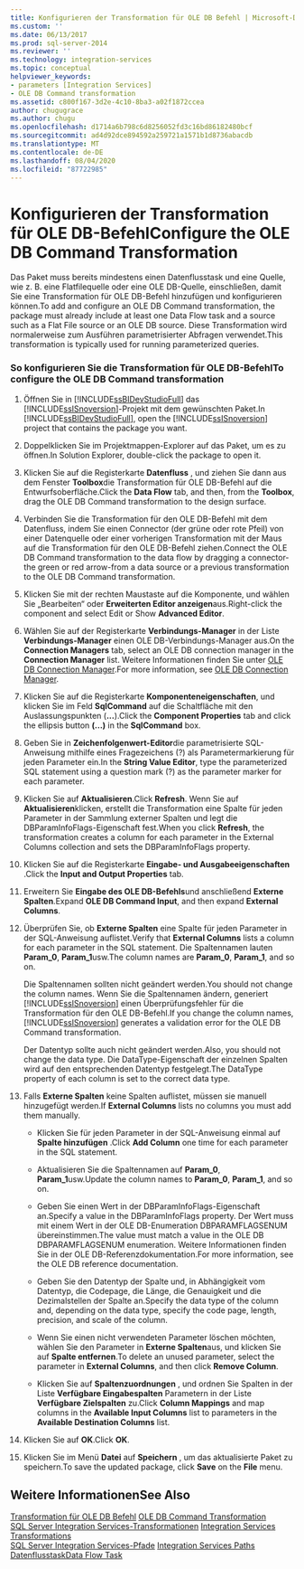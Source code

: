 ```yaml
---
title: Konfigurieren der Transformation für OLE DB Befehl | Microsoft-Dokumentation
ms.custom: ''
ms.date: 06/13/2017
ms.prod: sql-server-2014
ms.reviewer: ''
ms.technology: integration-services
ms.topic: conceptual
helpviewer_keywords:
- parameters [Integration Services]
- OLE DB Command transformation
ms.assetid: c800f167-3d2e-4c10-8ba3-a02f1872ccea
author: chugugrace
ms.author: chugu
ms.openlocfilehash: d1714a6b798c6d8256052fd3c16bd86182480bcf
ms.sourcegitcommit: ad4d92dce894592a259721a1571b1d8736abacdb
ms.translationtype: MT
ms.contentlocale: de-DE
ms.lasthandoff: 08/04/2020
ms.locfileid: "87722985"
---
```

# <a name="configure-the-ole-db-command-transformation"></a><span data-ttu-id="d2be4-102">Konfigurieren der Transformation für OLE DB-Befehl</span><span class="sxs-lookup"><span data-stu-id="d2be4-102">Configure the OLE DB Command Transformation</span></span>
  <span data-ttu-id="d2be4-103">Das Paket muss bereits mindestens einen Datenflusstask und eine Quelle, wie z. B. eine Flatfilequelle oder eine OLE DB-Quelle, einschließen, damit Sie eine Transformation für OLE DB-Befehl hinzufügen und konfigurieren können.</span><span class="sxs-lookup"><span data-stu-id="d2be4-103">To add and configure an OLE DB Command transformation, the package must already include at least one Data Flow task and a source such as a Flat File source or an OLE DB source.</span></span> <span data-ttu-id="d2be4-104">Diese Transformation wird normalerweise zum Ausführen parametrisierter Abfragen verwendet.</span><span class="sxs-lookup"><span data-stu-id="d2be4-104">This transformation is typically used for running parameterized queries.</span></span>  
  
### <a name="to-configure-the-ole-db-command-transformation"></a><span data-ttu-id="d2be4-105">So konfigurieren Sie die Transformation für OLE DB-Befehl</span><span class="sxs-lookup"><span data-stu-id="d2be4-105">To configure the OLE DB Command transformation</span></span>  
  
1.  <span data-ttu-id="d2be4-106">Öffnen Sie in [!INCLUDE[ssBIDevStudioFull](../includes/ssbidevstudiofull-md.md)] das [!INCLUDE[ssISnoversion](../includes/ssisnoversion-md.md)]-Projekt mit dem gewünschten Paket.</span><span class="sxs-lookup"><span data-stu-id="d2be4-106">In [!INCLUDE[ssBIDevStudioFull](../includes/ssbidevstudiofull-md.md)], open the [!INCLUDE[ssISnoversion](../includes/ssisnoversion-md.md)] project that contains the package you want.</span></span>  
  
2.  <span data-ttu-id="d2be4-107">Doppelklicken Sie im Projektmappen-Explorer auf das Paket, um es zu öffnen.</span><span class="sxs-lookup"><span data-stu-id="d2be4-107">In Solution Explorer, double-click the package to open it.</span></span>  
  
3.  <span data-ttu-id="d2be4-108">Klicken Sie auf die Registerkarte **Datenfluss** , und ziehen Sie dann aus dem Fenster **Toolbox**die Transformation für OLE DB-Befehl auf die Entwurfsoberfläche.</span><span class="sxs-lookup"><span data-stu-id="d2be4-108">Click the **Data Flow** tab, and then, from the **Toolbox**, drag the OLE DB Command transformation to the design surface.</span></span>  
  
4.  <span data-ttu-id="d2be4-109">Verbinden Sie die Transformation für den OLE DB-Befehl mit dem Datenfluss, indem Sie einen Connector (der grüne oder rote Pfeil) von einer Datenquelle oder einer vorherigen Transformation mit der Maus auf die Transformation für den OLE DB-Befehl ziehen.</span><span class="sxs-lookup"><span data-stu-id="d2be4-109">Connect the OLE DB Command transformation to the data flow by dragging a connector-the green or red arrow-from a data source or a previous transformation to the OLE DB Command transformation.</span></span>  
  
5.  <span data-ttu-id="d2be4-110">Klicken Sie mit der rechten Maustaste auf die Komponente, und wählen Sie „Bearbeiten“ oder **Erweiterten Editor anzeigen**aus.</span><span class="sxs-lookup"><span data-stu-id="d2be4-110">Right-click the component and select Edit or Show **Advanced Editor**.</span></span>  
  
6.  <span data-ttu-id="d2be4-111">Wählen Sie auf der Registerkarte **Verbindungs-Manager** in der Liste **Verbindungs-Manager** einen OLE DB-Verbindungs-Manager aus.</span><span class="sxs-lookup"><span data-stu-id="d2be4-111">On the **Connection Managers** tab, select an OLE DB connection manager in the **Connection Manager** list.</span></span> <span data-ttu-id="d2be4-112">Weitere Informationen finden Sie unter [OLE DB Connection Manager](connection-manager/ole-db-connection-manager.md).</span><span class="sxs-lookup"><span data-stu-id="d2be4-112">For more information, see [OLE DB Connection Manager](connection-manager/ole-db-connection-manager.md).</span></span>  
  
7.  <span data-ttu-id="d2be4-113">Klicken Sie auf die Registerkarte **Komponenteneigenschaften**, und klicken Sie im Feld **SqlCommand** auf die Schaltfläche mit den Auslassungspunkten (**...**).</span><span class="sxs-lookup"><span data-stu-id="d2be4-113">Click the **Component Properties** tab and click the ellipsis button **(...)** in the **SqlCommand** box.</span></span>  
  
8.  <span data-ttu-id="d2be4-114">Geben Sie in **Zeichenfolgenwert-Editor**die parametrisierte SQL-Anweisung mithilfe eines Fragezeichens (?) als Parametermarkierung für jeden Parameter ein.</span><span class="sxs-lookup"><span data-stu-id="d2be4-114">In the **String Value Editor**, type the parameterized SQL statement using a question mark (?) as the parameter marker for each parameter.</span></span>  
  
9. <span data-ttu-id="d2be4-115">Klicken Sie auf **Aktualisieren**.</span><span class="sxs-lookup"><span data-stu-id="d2be4-115">Click **Refresh**.</span></span> <span data-ttu-id="d2be4-116">Wenn Sie auf **Aktualisieren**klicken, erstellt die Transformation eine Spalte für jeden Parameter in der Sammlung externer Spalten und legt die DBParamInfoFlags-Eigenschaft fest.</span><span class="sxs-lookup"><span data-stu-id="d2be4-116">When you click **Refresh**, the transformation creates a column for each parameter in the External Columns collection and sets the DBParamInfoFlags property.</span></span>  
  
10. <span data-ttu-id="d2be4-117">Klicken Sie auf die Registerkarte **Eingabe- und Ausgabeeigenschaften** .</span><span class="sxs-lookup"><span data-stu-id="d2be4-117">Click the **Input and Output Properties** tab.</span></span>  
  
11. <span data-ttu-id="d2be4-118">Erweitern Sie **Eingabe des OLE DB-Befehls**und anschließend **Externe Spalten**.</span><span class="sxs-lookup"><span data-stu-id="d2be4-118">Expand **OLE DB Command Input**, and then expand **External Columns**.</span></span>  
  
12. <span data-ttu-id="d2be4-119">Überprüfen Sie, ob **Externe Spalten** eine Spalte für jeden Parameter in der SQL-Anweisung auflistet.</span><span class="sxs-lookup"><span data-stu-id="d2be4-119">Verify that **External Columns** lists a column for each parameter in the SQL statement.</span></span> <span data-ttu-id="d2be4-120">Die Spaltennamen lauten **Param_0**, **Param_1**usw.</span><span class="sxs-lookup"><span data-stu-id="d2be4-120">The column names are **Param_0**, **Param_1**, and so on.</span></span>  
  
     <span data-ttu-id="d2be4-121">Die Spaltennamen sollten nicht geändert werden.</span><span class="sxs-lookup"><span data-stu-id="d2be4-121">You should not change the column names.</span></span> <span data-ttu-id="d2be4-122">Wenn Sie die Spaltennamen ändern, generiert [!INCLUDE[ssISnoversion](../includes/ssisnoversion-md.md)] einen Überprüfungsfehler für die Transformation für den OLE DB-Befehl.</span><span class="sxs-lookup"><span data-stu-id="d2be4-122">If you change the column names, [!INCLUDE[ssISnoversion](../includes/ssisnoversion-md.md)] generates a validation error for the OLE DB Command transformation.</span></span>  
  
     <span data-ttu-id="d2be4-123">Der Datentyp sollte auch nicht geändert werden.</span><span class="sxs-lookup"><span data-stu-id="d2be4-123">Also, you should not change the data type.</span></span> <span data-ttu-id="d2be4-124">Die DataType-Eigenschaft der einzelnen Spalten wird auf den entsprechenden Datentyp festgelegt.</span><span class="sxs-lookup"><span data-stu-id="d2be4-124">The DataType property of each column is set to the correct data type.</span></span>  
  
13. <span data-ttu-id="d2be4-125">Falls **Externe Spalten** keine Spalten auflistet, müssen sie manuell hinzugefügt werden.</span><span class="sxs-lookup"><span data-stu-id="d2be4-125">If **External Columns** lists no columns you must add them manually.</span></span>  
  
    -   <span data-ttu-id="d2be4-126">Klicken Sie für jeden Parameter in der SQL-Anweisung einmal auf **Spalte hinzufügen** .</span><span class="sxs-lookup"><span data-stu-id="d2be4-126">Click **Add Column** one time for each parameter in the SQL statement.</span></span>  
  
    -   <span data-ttu-id="d2be4-127">Aktualisieren Sie die Spaltennamen auf **Param_0**, **Param_1**usw.</span><span class="sxs-lookup"><span data-stu-id="d2be4-127">Update the column names to **Param_0**, **Param_1**, and so on.</span></span>  
  
    -   <span data-ttu-id="d2be4-128">Geben Sie einen Wert in der DBParamInfoFlags-Eigenschaft an.</span><span class="sxs-lookup"><span data-stu-id="d2be4-128">Specify a value in the DBParamInfoFlags property.</span></span> <span data-ttu-id="d2be4-129">Der Wert muss mit einem Wert in der OLE DB-Enumeration DBPARAMFLAGSENUM übereinstimmen.</span><span class="sxs-lookup"><span data-stu-id="d2be4-129">The value must match a value in the OLE DB DBPARAMFLAGSENUM enumeration.</span></span> <span data-ttu-id="d2be4-130">Weitere Informationen finden Sie in der OLE DB-Referenzdokumentation.</span><span class="sxs-lookup"><span data-stu-id="d2be4-130">For more information, see the OLE DB reference documentation.</span></span>  
  
    -   <span data-ttu-id="d2be4-131">Geben Sie den Datentyp der Spalte und, in Abhängigkeit vom Datentyp, die Codepage, die Länge, die Genauigkeit und die Dezimalstellen der Spalte an.</span><span class="sxs-lookup"><span data-stu-id="d2be4-131">Specify the data type of the column and, depending on the data type, specify the code page, length, precision, and scale of the column.</span></span>  
  
    -   <span data-ttu-id="d2be4-132">Wenn Sie einen nicht verwendeten Parameter löschen möchten, wählen Sie den Parameter in **Externe Spalten**aus, und klicken Sie auf **Spalte entfernen**.</span><span class="sxs-lookup"><span data-stu-id="d2be4-132">To delete an unused parameter, select the parameter in **External Columns**, and then click **Remove Column**.</span></span>  
  
    -   <span data-ttu-id="d2be4-133">Klicken Sie auf **Spaltenzuordnungen** , und ordnen Sie Spalten in der Liste **Verfügbare Eingabespalten** Parametern in der Liste **Verfügbare Zielspalten** zu.</span><span class="sxs-lookup"><span data-stu-id="d2be4-133">Click **Column Mappings** and map columns in the **Available Input Columns** list to parameters in the **Available Destination Columns** list.</span></span>  
  
14. <span data-ttu-id="d2be4-134">Klicken Sie auf **OK**.</span><span class="sxs-lookup"><span data-stu-id="d2be4-134">Click **OK**.</span></span>  
  
15. <span data-ttu-id="d2be4-135">Klicken Sie im Menü **Datei** auf **Speichern** , um das aktualisierte Paket zu speichern.</span><span class="sxs-lookup"><span data-stu-id="d2be4-135">To save the updated package, click **Save** on the **File** menu.</span></span>  
  
## <a name="see-also"></a><span data-ttu-id="d2be4-136">Weitere Informationen</span><span class="sxs-lookup"><span data-stu-id="d2be4-136">See Also</span></span>  
 <span data-ttu-id="d2be4-137">[Transformation für OLE DB Befehl](data-flow/transformations/ole-db-command-transformation.md) </span><span class="sxs-lookup"><span data-stu-id="d2be4-137">[OLE DB Command Transformation](data-flow/transformations/ole-db-command-transformation.md) </span></span>  
 <span data-ttu-id="d2be4-138">[SQL Server Integration Services-Transformationen](data-flow/transformations/integration-services-transformations.md) </span><span class="sxs-lookup"><span data-stu-id="d2be4-138">[Integration Services Transformations](data-flow/transformations/integration-services-transformations.md) </span></span>  
 <span data-ttu-id="d2be4-139">[SQL Server Integration Services-Pfade](data-flow/integration-services-paths.md) </span><span class="sxs-lookup"><span data-stu-id="d2be4-139">[Integration Services Paths](data-flow/integration-services-paths.md) </span></span>  
 [<span data-ttu-id="d2be4-140">Datenflusstask</span><span class="sxs-lookup"><span data-stu-id="d2be4-140">Data Flow Task</span></span>](control-flow/data-flow-task.md)  
  
  
